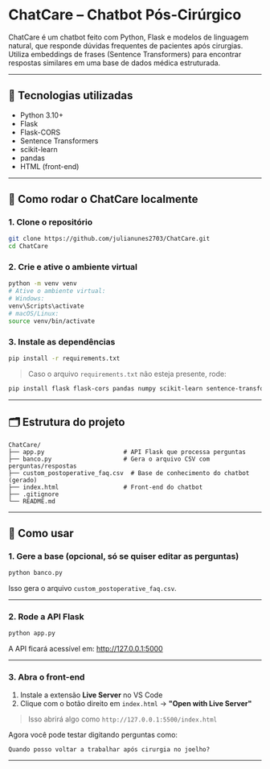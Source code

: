 #  ChatCare – Chatbot Pós-Cirúrgico

ChatCare é um chatbot feito com Python, Flask e modelos de linguagem natural, que responde dúvidas frequentes de pacientes após cirurgias.  
Utiliza embeddings de frases (Sentence Transformers) para encontrar respostas similares em uma base de dados médica estruturada.

---

## 🧠 Tecnologias utilizadas

- Python 3.10+
- Flask
- Flask-CORS
- Sentence Transformers
- scikit-learn
- pandas
- HTML (front-end)

---

## 🚀 Como rodar o ChatCare localmente

### 1. Clone o repositório

```bash
git clone https://github.com/julianunes2703/ChatCare.git
cd ChatCare
```

### 2. Crie e ative o ambiente virtual

```bash
python -m venv venv
# Ative o ambiente virtual:
# Windows:
venv\Scripts\activate
# macOS/Linux:
source venv/bin/activate
```

### 3. Instale as dependências

```bash
pip install -r requirements.txt
```

> Caso o arquivo `requirements.txt` não esteja presente, rode:

```bash
pip install flask flask-cors pandas numpy scikit-learn sentence-transformers
```

---

## 🗂 Estrutura do projeto

```
ChatCare/
├── app.py                      # API Flask que processa perguntas
├── banco.py                    # Gera o arquivo CSV com perguntas/respostas
├── custom_postoperative_faq.csv  # Base de conhecimento do chatbot (gerado)
├── index.html                  # Front-end do chatbot
├── .gitignore
└── README.md                  
```

---

## 🧪 Como usar

### 1. Gere a base (opcional, só se quiser editar as perguntas)

```bash
python banco.py
```

Isso gera o arquivo `custom_postoperative_faq.csv`.

---

### 2. Rode a API Flask

```bash
python app.py
```

A API ficará acessível em: http://127.0.0.1:5000

---

### 3. Abra o front-end

1. Instale a extensão **Live Server** no VS Code  
2. Clique com o botão direito em `index.html` → **"Open with Live Server"**

> Isso abrirá algo como `http://127.0.0.1:5500/index.html`

Agora você pode testar digitando perguntas como:

```
Quando posso voltar a trabalhar após cirurgia no joelho?
```

---

